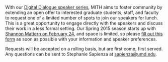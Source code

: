 With our [Digital Dialogue speaker series](http://mith.umd.edu/digital-dialogues/schedule/), MITH aims to foster community by extending an open offer to interested graduate students, staff, and faculty to request one of a limited number of spots to join our speakers for lunch. This is a great opportunity to engage directly with the speakers and discuss their work in a less formal setting. Our Spring 2015 season starts up with [Shannon Mattern on February 24](http://mith.umd.edu/dialogues/dd_spring-2015-shannon-mattern/ "Shannon Mattern: Strata of Sentience: Deep Mapping the Media City"), and space is limited, so please [fill out this form](http://ter.ps/spring2015dd) as soon as possible with your information and speaker preferences.

Requests will be accepted on a rolling basis, but are first come, first served. Any questions can be sent to Stephanie Sapienza at [sapienza@umd.edu](mailto:sapienza@umd.edu).
